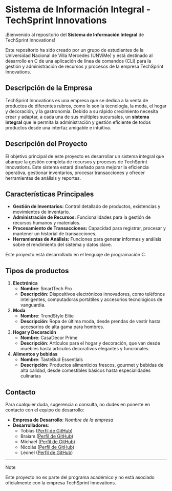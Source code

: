 # Sistema de Información Integral - TechSprint Innovations

¡Bienvenido al repositorio del **Sistema de Información Integral** de TechSprint Innovations!

Este repositorio ha sido creado por un grupo de estudiantes de la Universidad Nacional de Villa Mercedes (UNViMe) y está destinado al desarrollo en C de una aplicación de línea de comandos (CLI) para la gestión y administración de recursos y procesos de la empresa TechSprint Innovations.

## Descripción de la Empresa

TechSprint Innovations es una empresa que se dedica a la venta de productos de diferentes rubros, como lo son la tecnología, la moda, el hogar y decoración, y la gastronomía. Debido a su rápido crecimiento necesita crear y adaptar, a cada una de sus múltiples sucursales, un **sistema integral** que le permita la administración y gestión eficiente de todos productos desde una interfaz amigable e intuitiva.

## Descripción del Proyecto

El objetivo principal de este proyecto es desarrollar un sistema integral que abarque la gestión completa de recursos y procesos de TechSprint Innovations. Este sistema estará diseñado para mejorar la eficiencia operativa, gestionar inventarios, procesar transacciones y ofrecer herramientas de análisis y reportes.

## Características Principales

- **Gestión de Inventarios:** Control detallado de productos, existencias y movimientos de inventario.
- **Administración de Recursos:** Funcionalidades para la gestión de recursos humanos y materiales.
- **Procesamiento de Transacciones:** Capacidad para registrar, procesar y mantener un historial de transacciones.
- **Herramientas de Análisis:** Funciones para generar informes y análisis sobre el rendimiento del sistema y datos clave.

Este proyecto está desarrollado en el lenguaje de programación C.

## Tipos de productos

1. **Electrónica**
    - **Nombre**: SmartTech Pro
    - **Descripción**: Dispositivos electrónicos innovadores, como teléfonos inteligentes, computadoras portátiles y accesorios tecnológicos de vanguardia.
1. **Moda**
    - **Nombre**: TrendStyle Elite
    - **Descripción**: Ropa de última moda, desde prendas de vestir hasta accesorios de alta gama para hombres.
1. **Hogar y Decoración**
    - **Nombre**: CasaDecor Prime
    - **Descripción**: Artículos para el hogar y decoración, que van desde muebles hasta artículos decorativos elegantes y funcionales.
1. **Alimentos y bebidas**
    - **Nombre**: TasteBud Essentials
    - **Descripción**: Productos alimenticios frescos, gourmet y bebidas de alta calidad, desde comestibles básicos hasta especialidades culinarias

## Contacto

Para cualquier duda, sugerencia o consulta, no dudes en ponerte en contacto con el equipo de desarrollo:

- **Empresa de Desarrollo**: *Nombre de la empresa*
- **Desarrolladores**:
  - Tobías ([Perfil de GitHub](https://github.com/tobiasvidela))
  - Braiam ([Perfil de GitHub](https://github.com/))
  - Michael ([Perfil de GitHub](https://github.com/Michael456783))
  - Nicolás ([Perfil de GitHub](https://github.com/))
  - Leonel ([Perfil de GitHub](https://github.com/))

---
> [!NOTE]
> Este proyecto no es parte del programa académico y no está asociado oficialmente con la empresa TechSprint Innovations.
